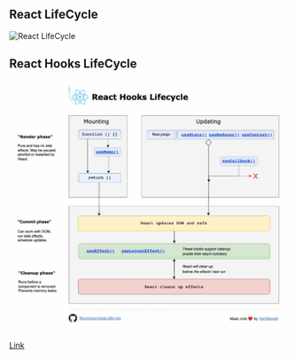 ## React LifeCycle

![React LifeCycle](https://carsonwah.github.io/media/15223237992470/1*u8hTumGAPQMYZIvfgQMfPA.jpg)

## React Hooks LifeCycle

![Hooks LifeCycle](https://raw.githubusercontent.com/Wavez/react-hooks-lifecycle/master/screenshot.jpg)

[Link](https://github.com/Wavez/react-hooks-lifecycle)
